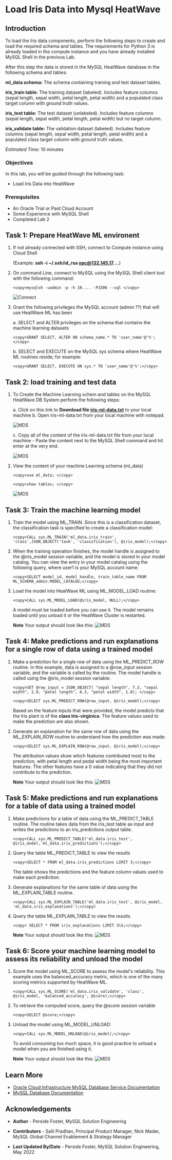 # Load Iris Data into Mysql HeatWave 

## Introduction

To load the Iris data components, perform the following steps to create and load the required schema and tables. The requirements for Python 3 is already loaded in the compute instance and you have already installed MySQL Shell in the previous Lab.

After this step the data is stored in the MySQL HeatWave database in the following schema and tables:

**ml_data schema:** The schema containing training and test dataset tables.

**iris_train table:** The training dataset (labeled). Includes feature columns (sepal length, sepal width, petal length, petal width) and a populated class target column with ground truth values.

**iris_test table:** The test dataset (unlabeled). Includes feature columns (sepal length, sepal width, petal length, petal width) but no target column.

**iris_validate table:** The validation dataset (labeled). Includes feature columns (sepal length, sepal width, petal length, petal width) and a populated class target column with ground truth values.

_Estimated Time:_ 10 minutes


### Objectives

In this lab, you will be guided through the following task:

- Load Iris Data into HeatWave

### Prerequisites

- An Oracle Trial or Paid Cloud Account
- Some Experience with MySQL Shell
- Completed Lab 2


## Task 1: Prepare HeatWave ML environent

1. If not already connected with SSH, connect to Compute instance using Cloud Shell

    (Example: **ssh -i ~/.ssh/id_rsa opc@132.145.17....**)

2. On command Line, connect to MySQL using the MySQL Shell client tool with the following command:

    ```
    <copy>mysqlsh -uadmin -p -h 10.... -P3306 --sql </copy>
    ```

    ![Connect](./images/heatwave-load-shell.png "heatwave-load-shell ")

3. Grant the following privileges the MySQL account (admin ??) that will use HeatWave ML has been

    a. SELECT and ALTER privileges on the schema that contains the machine learning datasets

    ```
    <copy>GRANT SELECT, ALTER ON schema_name.* TO 'user_name'@'%';</copy>
    ```

    b. SELECT and EXECUTE on the MySQL sys schema where HeatWave ML routines reside; for example:

    ```
    <copy>GRANT SELECT, EXECUTE ON sys.* TO 'user_name'@'%';</copy>
    ```


## Task 2: load training and test data

1. To Create the Machine Learning schem and tables on the MySQL HeatWave DB System perform  the following steps:

    a. Click on this link to **Download file [iris-ml-data.txt](files/iris-ml-data.txt)**  to your local machine
    b. Open iris-ml-data.txt from your local machine with notepad.

    ![MDS](./images/iris-ml-data.png "iris-ml-data ")

    c. Copy all of the content of the iris-ml-data.txt file from your local machine
        - Paste the content next to the MySQL Shell command and hit  enter at the very end.
    
    ![MDS](./images/iris-ml-data-execute.png "iris-ml-data-execute ")

2. View the content of  your machine Learning schema (ml_data)

    ```
    <copy>use ml_data; </copy>
    ```
    ```
    <copy>show tables; </copy>
    ```
    ![MDS](./images/show-ml-data.png "show-ml-data ")

## Task 3: Train the machine learning model

1. Train the model using ML_TRAIN. Since this is a classification dataset, the classification task is specified to create a classification model:

    ```
    <copy>CALL sys.ML_TRAIN('ml_data.iris_train', 'class',JSON_OBJECT('task', 'classification'), @iris_model);</copy>
    ```

2. When the training operation finishes, the model handle is assigned to the @iris_model session variable, and the model is stored in your model catalog. You can view the entry in your model catalog using the following query, where user1 is your MySQL account name:

    ```
    <copy>SELECT model_id, model_handle, train_table_name FROM ML_SCHEMA_admin.MODEL_CATALOG;</copy>
    ```

3. Load the model into HeatWave ML using ML\_MODEL\_LOAD routine:

    ```
    <copy>CALL sys.ML_MODEL_LOAD(@iris_model, NULL);</copy>
    ```
    A model must be loaded before you can use it. The model remains loaded until you unload it or the HeatWave Cluster is restarted.

    **Note**  Your output should look like this:
    ![MDS](./images/iris-ml-build-out.png "iris-ml-build-out ")

## Task 4: Make predictions and run explanations for a single row of data using a trained model

1. Make a prediction for a single row of data using the ML\_PREDICT\_ROW routine. 
    In this example, data is assigned to a @row\_input session variable, and the variable is called by the routine. The model handle is called using the @iris\_model session variable:

    ```
    <copy>SET @row_input = JSON_OBJECT( "sepal length", 7.3, "sepal width", 2.9, "petal length", 6.3, "petal width", 1.8); </copy>
    ```

    ```
    <copy>SELECT sys.ML_PREDICT_ROW(@row_input, @iris_model);</copy>
    ```

    Based on the feature inputs that were provided, the model predicts that the Iris plant is of the **class Iris-virginica**. The feature values used to make the prediction are also shown.


2. Generate an explanation for the same row of data using the ML\_EXPLAIN\_ROW routine to understand how the prediction was made:

    ```
    <copy>SELECT sys.ML_EXPLAIN_ROW(@row_input, @iris_model);</copy>
    ```
    The attribution values show which features contributed most to the prediction, with petal length and pedal width being the most important features. The other features have a 0 value indicating that they did not contribute to the prediction.

    **Note**  Your output should look like this:
    ![MDS](./images/iris-ml-predict-out.png "iris-ml-predict-out ")

## Task 5: Make predictions and run explanations for a table of data  using a trained model

1. Make predictions for a table of data using the ML\_PREDICT\_TABLE routine. The routine takes data from the iris\_test table as input and writes the predictions to an iris_predictions output table.

    ```
    <copy>CALL sys.ML_PREDICT_TABLE('ml_data.iris_test', @iris_model,'ml_data.iris_predictions');</copy>
    ```

2. Query the table ML\_PREDICT\_TABLE to view the results  

    ```
    <copy>SELECT * FROM ml_data.iris_predictions LIMIT 3;</copy>
    ```

    The table shows the predictions and the feature column values used to make each prediction.

3. Generate explanations for the same table of data using the ML\_EXPLAIN\_TABLE routine.

    ```
    <copy>CALL sys.ML_EXPLAIN_TABLE('ml_data.iris_test', @iris_model, 'ml_data.iris_explanations');</copy>
    ```

4. Query the table ML\_EXPLAIN\_TABLE  to view the results

    ```
    <copy> SELECT * FROM iris_explanations LIMIT 3\G;</copy>
    ```

     **Note**  Your output should look like this:
    ![MDS](./images/iris-ml-predict-table-out.png "iris-ml-predict=table-out ")

## Task 6: Score your machine learning model to assess its reliability and unload the model

1. Score the model using ML\_SCORE to assess the model's reliability. This example uses the balanced_accuracy metric, which is one of the many scoring metrics supported by HeatWave ML.

    ```
    <copy>CALL sys.ML_SCORE('ml_data.iris_validate', 'class', @iris_model, 'balanced_accuracy', @score);</copy>
    ```

2. To retrieve the computed score, query the @score session variable

    ```
    <copy>SELECT @score;</copy>
    ```
3. Unload the model using ML\_MODEL\_UNLOAD:

    ```
    <copy>CALL sys.ML_MODEL_UNLOAD(@iris_model);</copy>
    ```

    To avoid consuming too much space, it is good practice to unload a model when you are finished using it.

    **Note**  Your output should look like this:
    ![MDS](./images/iris-ml-score-model-out.png "iris-ml-score-model-out ")

## Learn More

* [Oracle Cloud Infrastructure MySQL Database Service Documentation ](https://docs.cloud.oracle.com/en-us/iaas/MySQL-database)
* [MySQL Database Documentation](https://www.MySQL.com)

## Acknowledgements

- **Author** - Perside Foster, MySQL Solution Engineering

- **Contributors** - Salil Pradhan, Principal Product Manager,
Nick Mader, MySQL Global Channel Enablement & Strategy Manager
- **Last Updated By/Date** - Perside Foster, MySQL Solution Engineering, May 2022
